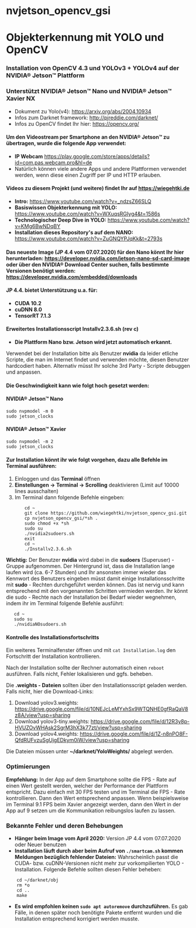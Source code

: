 # nvjetson_opencv_gsi 
# Objekterkennung mit YOLO und OpenCV
### Installation von OpenCV 4.3 und YOLOv3 + YOLOv4 auf der NVIDIA® Jetson™ Plattform
### Unterstützt NVIDIA® Jetson™ Nano und NVIDIA® Jetson™ Xavier NX

* Dokument zu Yolo(v4): https://arxiv.org/abs/2004.10934
* Infos zum Darknet framework: http://pjreddie.com/darknet/
* Infos zu OpenCV findet Ihr hier: https://opencv.org/

#### Um den Videostream per Smartphone an den NVIDIA® Jetson™ zu übertragen, wurde die folgende App verwendet:
* **IP Webcam** https://play.google.com/store/apps/details?id=com.pas.webcam.pro&hl=de
* Natürlich können viele andere Apps und andere Plattformen verwendet werden, wenn diese einen Zugriff per IP und HTTP erlauben.

#### Videos zu diesem Projekt (und weitere) findet Ihr auf https://wiegehtki.de
* **Intro:** https://www.youtube.com/watch?v=_ndzsZ66SLQ
* **Basiswissen Objekterkennung mit YOLO:** https://www.youtube.com/watch?v=WXuqsRGIyg4&t=1586s
* **Technologischer Deep Dive in YOLO:** https://www.youtube.com/watch?v=KMg6BwNDqBY
* **Installation dieses Repository's auf dem NANO:** https://www.youtube.com/watch?v=ZuGNQYPJqKk&t=2793s

#### Das neueste Image (JP 4.4 vom 07.07.2020) für den Nano könnt Ihr hier herunterladen: https://developer.nvidia.com/jetson-nano-sd-card-image oder über den NVIDIA® Download Center suchen, falls bestimmte Versionen benötigt werden: https://developer.nvidia.com/embedded/downloads

 
#### JP 4.4. bietet Unterstützung u.a. für:
* **CUDA 10.2**
* **cuDNN 8.0**
* **TensorRT 7.1.3**

#### Erweitertes Installationsscript Installv2.3.6.sh (rev c)
* **Die Plattform Nano bzw. Jetson wird jetzt automatisch erkannt.** 

Verwendet bei der Installation bitte als Benutzer **nvidia** da leider etliche Scripte, die man im Internet findet und verwenden möchte, diesen Benutzer hardcodiert haben. Alternativ müsst Ihr solche 3rd Party - Scripte debuggen und anpassen.

#### Die Geschwindigkeit kann wie folgt hoch gesetzt werden:
#### NVIDIA® Jetson™ Nano
```
sudo nvpmodel -m 0
sudo jetson_clocks
```

#### NVIDIA® Jetson™ Xavier
```
sudo nvpmodel -m 2
sudo jetson_clocks
```

#### Zur Installation könnt ihr wie folgt vorgehen, dazu alle Befehle im Terminal ausführen:

1.  Einloggen und das **Terminal** öffnen
2.  **Einstellungen -> Terminal -> Scrolling** deaktivieren (Limit auf 10000 lines ausschalten)
3.  Im Terminal dann folgende Befehle eingeben:
```
       cd ~
       git clone https://github.com/wiegehtki/nvjetson_opencv_gsi.git
       cp nvjetson_opencv_gsi/*sh .
       sudo chmod +x *sh
       sudo su
       ./nvidia2sudoers.sh
       exit 
       cd ~
       ./Installv2.3.6.sh
```
**Wichtig:** Der Benutzer **nvidia** wird dabei in die **sudoers** (Superuser) - Gruppe aufgenommen. Der Hintergrund ist, dass die Installation lange laufen wird (ca. 6-7 Stunden) und Ihr ansonsten immer wieder das Kennwort des Benutzers eingeben müsst damit einige Installationsschritte mit **sudo** - Rechten durchgeführt werden können. Das ist nervig und kann entsprechend mit den vorgenannten Schritten vermieden werden. Ihr könnt die sudo - Rechte nach der Installation bei Bedarf wieder wegnehmen, indem ihr im Terminal folgende Befehle ausführt:
```
   cd ~
   sudo su
   ./nvidiaNOsudoers.sh
```

#### Kontrolle des Installationsfortschritts

Ein weiteres Terminalfenster öffnen und mit `cat Installation.log` den Fortschritt der Installation kontrollieren.
   
Nach der Installation sollte der Rechner automatisch einen `reboot` ausführen.
Falls nicht, Fehler lokalisieren und ggfs. beheben.
  
Die **.weights - Dateien** sollten über den Installationsscript geladen werden.
Falls nicht, hier die Download-Links:

1. Download yolov3.weights: https://drive.google.com/file/d/10NEJcLeMYxhSx9WTQNHE0gfRaQaV8z8A/view?usp=sharing
2. Download yolov3-tiny.weights: https://drive.google.com/file/d/12R3y8p-HVUZOvWHAsk2SgrM3hX3k77zt/view?usp=sharing
3. Download yolov4.weights: https://drive.google.com/file/d/1Z-n8nPO8F-QfdRUFvzuSgUjgEDkym0iW/view?usp=sharing

Die Dateien müssen unter **~/darknet/YoloWeights/** abgelegt werden.

### Optimierungen
**Empfehlung:** In der App auf dem Smartphone sollte die FPS - Rate auf einen Wert gestellt werden, welcher der Performance der Plattform entspricht. Dazu einfach mit 30 FPS testen und im Terminal die FPS - Rate kontrollieren. Dann den Wert entsprechend anpassen. Wenn beispielsweise im Terminal 9.1 FPS beim Xavier angezeigt werden, dann den Wert in der App auf 9 setzen um die Kommunikation reibungslos laufen zu lassen.


### Bekannte Fehler und deren Behebungen
* **Hänger beim Image vom April 2020:** Version JP 4.4 vom 07.07.2020 oder Neuer benutzen
* **Installation läuft durch aber beim Aufruf von `./smartcam.sh` kommen Meldungen bezüglich fehlender Dateien:** Wahrscheinlich passt die CUDA- bzw. cuDNN-Versionen nicht mehr zur vorkompilierten YOLO - Installation. Folgende Befehle sollten diesen Fehler beheben:
```
    cd ~/darknet/obj
    rm *o
    cd ..
    make
```
* **Es wird empfohlen keinen `sudo apt autoremove` durchzuführen.** Es gab Fälle, in denen später noch benötigte Pakete entfernt wurden und die Installation entsprechend korrigiert werden musste.


